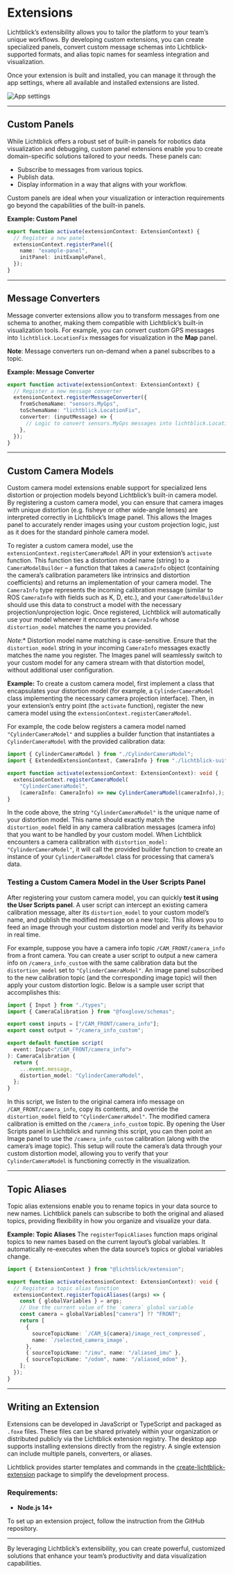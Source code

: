 # Extensions

Lichtblick’s extensibility allows you to tailor the platform to your team’s unique workflows. By developing custom extensions, you can create specialized panels, convert custom message schemas into Lichtblick-supported formats, and alias topic names for seamless integration and visualization.

Once your extension is built and installed, you can manage it through the app settings, where all available and installed extensions are listed.

![App settings](images/app-settings.png)

---

## Custom Panels

While Lichtblick offers a robust set of built-in panels for robotics data visualization and debugging, custom panel extensions enable you to create domain-specific solutions tailored to your needs. These panels can:

- Subscribe to messages from various topics.
- Publish data.
- Display information in a way that aligns with your workflow.

Custom panels are ideal when your visualization or interaction requirements go beyond the capabilities of the built-in panels.

**Example: Custom Panel**

```typescript
export function activate(extensionContext: ExtensionContext) {
  // Register a new panel
  extensionContext.registerPanel({
    name: "example-panel",
    initPanel: initExamplePanel,
  });
}
```

---

## Message Converters

Message converter extensions allow you to transform messages from one schema to another, making them compatible with Lichtblick’s built-in visualization tools. For example, you can convert custom GPS messages into `lichtblick.LocationFix` messages for visualization in the **Map** panel.

**Note**: Message converters run on-demand when a panel subscribes to a topic.

**Example: Message Converter**

```typescript
export function activate(extensionContext: ExtensionContext) {
  // Register a new message converter
  extensionContext.registerMessageConverter({
    fromSchemaName: "sensors.MyGps",
    toSchemaName: "lichtblick.LocationFix",
    converter: (inputMessage) => {
      // Logic to convert sensors.MyGps messages into lichtblick.LocationFix messages
    },
  });
}
```

---

## Custom Camera Models

Custom camera model extensions enable support for specialized lens distortion or projection models beyond Lichtblick’s built-in camera model. By registering a custom camera model, you can ensure that camera images with unique distortion (e.g. fisheye or other wide-angle lenses) are interpreted correctly in Lichtblick’s Image panel. This allows the Images panel to accurately render images using your custom projection logic, just as it does for the standard pinhole camera model.

To register a custom camera model, use the `extensionContext.registerCameraModel` API in your extension’s `activate` function. This function ties a distortion model name (string) to a `CameraModelBuilder` – a function that takes a `CameraInfo` object (containing the camera’s calibration parameters like intrinsics and distortion coefficients) and returns an implementation of your camera model. The `CameraInfo` type represents the incoming calibration message (similar to ROS `CameraInfo` with fields such as K, D, etc.), and your `CameraModelBuilder` should use this data to construct a model with the necessary projection/unprojection logic. Once registered, Lichtblick will automatically use your model whenever it encounters a `CameraInfo` whose `distortion_model` matches the name you provided.

*Note:** Distortion model name matching is case-sensitive. Ensure that the `distortion_model` string in your incoming `CameraInfo` messages exactly matches the name you register. The Images panel will seamlessly switch to your custom model for any camera stream with that distortion model, without additional user configuration.

**Example:** To create a custom camera model, first implement a class that encapsulates your distortion model (for example, a `CylinderCameraModel` class implementing the necessary camera projection interface). Then, in your extension’s entry point (the `activate` function), register the new camera model using the `extensionContext.registerCameraModel`.

For example, the code below registers a camera model named `"CylinderCameraModel"` and supplies a builder function that instantiates a `CylinderCameraModel` with the provided calibration data:

```typescript
import { CylinderCameraModel } from "./CylinderCameraModel";
import { ExtendedExtensionContext, CameraInfo } from "./lichtblick-suite.types";

export function activate(extensionContext: ExtensionContext): void {
  extensionContext.registerCameraModel(
    "CylinderCameraModel",
    (cameraInfo: CameraInfo) => new CylinderCameraModel(cameraInfo),);
}
```
In the code above, the string `"CylinderCameraModel"` is the unique name of your distortion model. This name should exactly match the `distortion_model` field in any camera calibration messages (camera info) that you want to be handled by your custom model. When Lichtblick encounters a camera calibration with `distortion_model: "CylinderCameraModel"`, it will call the provided builder function to create an instance of your `CylinderCameraModel` class for processing that camera’s data.

### Testing a Custom Camera Model in the User Scripts Panel
After registering your custom camera model, you can quickly **test it using the User Scripts panel**. A user script can intercept an existing camera calibration message, alter its `distortion_model` to your custom model’s name, and publish the modified message on a new topic. This allows you to feed an image through your custom distortion model and verify its behavior in real time.

For example, suppose you have a camera info topic `/CAM_FRONT/camera_info` from a front camera. You can create a user script to output a new camera info on `/camera_info_custom` with the same calibration data but the `distortion_model` set to `"CylinderCameraModel"`. An image panel subscribed to the new calibration topic (and the corresponding image topic) will then apply your custom distortion logic. Below is a sample user script that accomplishes this:

```typescript
import { Input } from "./types";
import { CameraCalibration } from "@foxglove/schemas";

export const inputs = ["/CAM_FRONT/camera_info"];
export const output = "/camera_info_custom";

export default function script(
  event: Input<"/CAM_FRONT/camera_info">
): CameraCalibration {
  return {
    ...event.message,
    distortion_model: "CylinderCameraModel",
  };
}

```

In this script, we listen to the original camera info message on `/CAM_FRONT/camera_info`, copy its contents, and override the `distortion_model` field to `"CylinderCameraModel"`. The modified camera calibration is emitted on the `/camera_info_custom` topic. By opening the User Scripts panel in Lichtblick and running this script, you can then point an Image panel to use the `/camera_info_custom` calibration (along with the camera’s image topic). This setup will route the camera’s data through your custom distortion model, allowing you to verify that your `CylinderCameraModel` is functioning correctly in the visualization.

---

## Topic Aliases

Topic alias extensions enable you to rename topics in your data source to new names. Lichtblick panels can subscribe to both the original and aliased topics, providing flexibility in how you organize and visualize your data.

**Example: Topic Aliases**
The `registerTopicAliases` function maps original topics to new names based on the current layout’s global variables. It automatically re-executes when the data source’s topics or global variables change.

```typescript
import { ExtensionContext } from "@lichtblick/extension";

export function activate(extensionContext: ExtensionContext): void {
  // Register a topic alias function
  extensionContext.registerTopicAliases((args) => {
    const { globalVariables } = args;
    // Use the current value of the `camera` global variable
    const camera = globalVariables["camera"] ?? "FRONT";
    return [
      {
        sourceTopicName: `/CAM_${camera}/image_rect_compressed`,
        name: `/selected_camera_image`,
      },
      { sourceTopicName: "/imu", name: "/aliased_imu" },
      { sourceTopicName: "/odom", name: "/aliased_odom" },
    ];
  });
}
```

---

## Writing an Extension

Extensions can be developed in JavaScript or TypeScript and packaged as `.foxe` files. These files can be shared privately within your organization or distributed publicly via the Lichtblick extension registry. The desktop app supports installing extensions directly from the registry. A single extension can include multiple panels, converters, or aliases.

Lichtblick provides starter templates and commands in the [create-lichtblick-extension](https://github.com/Lichtblick-Suite/create-lichtblick-extension) package to simplify the development process.

### Requirements:

- **Node.js 14+**

To set up an extension project, follow the instruction from the GitHub repository.

---

By leveraging Lichtblick’s extensibility, you can create powerful, customized solutions that enhance your team’s productivity and data visualization capabilities.
